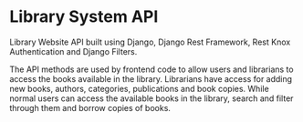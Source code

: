 # Library System API

Library Website API built using Django, Django Rest Framework, Rest Knox Authentication and Django Filters.

The API methods are used by frontend code to allow users and librarians to access the books available in the
library. Librarians have access for adding new books, authors, categories, publications and book copies. While normal users can access the available books in the library, search and filter through them and borrow copies of books.
